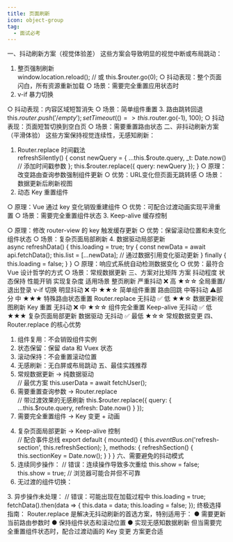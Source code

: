 ```yaml
---
title: 页面刷新
icon: object-group
tag:
  - 面试必考
---
```



一、抖动刷新方案（视觉体验差）
这些方案会导致明显的视觉中断或布局跳动：
1. 整页强制刷新  
window.location.reload();
// 或
this.$router.go(0);
  ○ 抖动表现：整个页面闪白，所有资源重新加载
  ○ 场景：需要完全重置应用状态时
2. v-if 暴力切换  
<template>
  <div v-if="show">
    <!-- 内容区域 -->
  </div>
</template>

<script>
export default {
  methods: {
    refresh() {
      this.show = false;
      setTimeout(() => this.show = true, 50);
    }
  }
}
</script>

  ○ 抖动表现：内容区域短暂消失
  ○ 场景：简单组件重置
3. 路由跳转回退  
this.$router.push('/empty');
setTimeout(() => this.$router.go(-1), 100);
  ○ 抖动表现：页面短暂切换到空白页
  ○ 场景：需要重置路由状态
二、非抖动刷新方案（平滑体验）
这些方案保持视觉连续性，无感知刷新：
1. Router.replace 时间戳法  
refreshSilently() {
  const newQuery = {
    ...this.$route.query,
    _t: Date.now() // 添加时间戳参数
  };
  this.$router.replace({ query: newQuery });
}
  ○ 原理：改变路由查询参数强制组件更新
  ○ 优势：URL变化但页面无跳转感
  ○ 场景：数据更新后刷新视图
2. 动态 Key 重置组件  
<template>
  <UserProfile :key="componentKey"/>
</template>

<script>
export default {
  data() {
    return { componentKey: 0 }
  },
  methods: {
    resetComponent() {
      this.componentKey += 1; // 改变key重建组件
    }
  }
}
</script>

  ○ 原理：Vue 通过 key 变化销毁重建组件
  ○ 优势：可配合过渡动画实现平滑重置
  ○ 场景：需要完全重置组件状态
3. Keep-alive 缓存控制  
<template>
  <keep-alive :include="cachedViews">
    <router-view :key="keyWithTime"/>
  </keep-alive>
</template>

<script>
export default {
  computed: {
    keyWithTime() {
      return this.$route.path + this.refreshStamp;
    }
  },
  methods: {
    refreshView() {
      this.refreshStamp = Date.now();
    }
  }
}
</script>

  ○ 原理：修改 router-view 的 key 触发缓存更新
  ○ 优势：保留滚动位置和未变化组件状态
  ○ 场景：复杂页面局部刷新
4. 数据驱动局部更新  
async refreshData() {
  this.loading = true;
  try {
    const newData = await api.fetchData();
    this.list = [...newData]; // 通过数据引用变化驱动更新
  } finally {
    this.loading = false;
  }
}
  ○ 原理：响应式系统自动检测数据变化
  ○ 优势：最符合 Vue 设计哲学的方式
  ○ 场景：常规数据更新
三、方案对比矩阵
方案	抖动程度	状态保持	性能开销	实现复杂度	适用场景
整页刷新	严重抖动	❌	高	★☆☆	全局重置/退出登录
v-if 切换	明显抖动	❌	中	★★☆	简单组件重置
路由回跳	中等抖动	⚠️部分	中	★★★	特殊路由状态重置
Router.replace	无抖动	✅	低	★★☆	数据更新视图刷新
Key 重置	无抖动	❌	中	★☆☆	组件完全重置
Keep-alive	无抖动	✅	低	★★★	复杂页面局部更新
数据驱动	无抖动	✅	最低	★☆☆	常规数据变更
四、Router.replace 的核心优势

1. 组件复用：不会销毁组件实例
2. 状态保留：保留 data 和 Vuex 状态
3. 滚动保持：不会重置滚动位置
4. 无感刷新：无白屏或布局跳动
五、最佳实践推荐
1. 常规数据更新 → 纯数据驱动  
// 最优方案
this.userData = await fetchUser();
2. 需要重置查询参数 → Router.replace  
// 带过渡效果的无感刷新
this.$router.replace({
  query: { ...this.$route.query, refresh: Date.now() }
});
3. 需要完全重置组件 → Key 变更 + 动画  
<transition name="fade">
  <DataTable :key="tableKey" />
</transition>

<script>
export default {
  methods: {
    resetTable() {
      this.tableKey = Date.now();
    }
  }
}
</script>

<style>
.fade-enter-active {
  transition: opacity 0.3s;
}
.fade-enter {
  opacity: 0;
}
</style>

4. 复杂页面局部更新 → Keep-alive 控制  
// 配合事件总线
export default {
  mounted() {
    this.$eventBus.$on('refresh-section', this.refreshSection);
  },
  methods: {
    refreshSection() {
      this.sectionKey = Date.now();
    }
  }
}
六、需要避免的抖动模式
1. 连续同步操作：
// 错误：连续操作导致多次重绘
this.show = false;
this.show = true; // 浏览器可能合并但不可靠
2. 无过渡的组件切换：
<!-- 视觉突兀 -->
<ComponentA v-if="showA" />
<ComponentB v-else />
3. 异步操作未处理：
// 错误：可能出现在加载过程中
this.loading = true;
fetchData().then(data => {
  this.data = data;
  this.loading = false;
});
终极选择指南：
Router.replace 是解决无抖动刷新的首选方案，特别适用于：  
● 需要更新当前路由参数时  
● 保持组件状态和滚动位置  
● 实现无感知数据刷新
但当需要完全重置组件状态时，配合过渡动画的 Key 变更 方案更合适